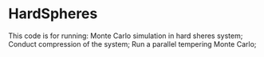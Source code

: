 # HardSpheres
This code is for running: Monte Carlo simulation in hard sheres system; Conduct compression of the system; Run a parallel tempering Monte Carlo; 
